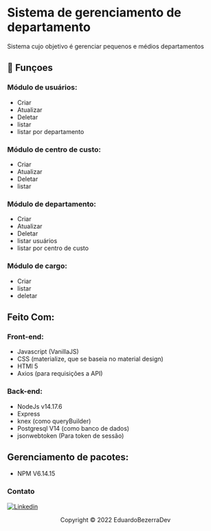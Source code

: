 
# Sistema de  gerenciamento de departamento

Sistema cujo objetivo é gerenciar pequenos e médios departamentos

## 🔧 Funçoes

### Módulo de usuários:
- Criar
- Atualizar
- Deletar
- listar
- listar por departamento

### Módulo de centro de custo:
- Criar
- Atualizar
- Deletar
- listar

### Módulo de departamento:
- Criar
- Atualizar
- Deletar
- listar usuários
- listar por centro de custo

### Módulo de cargo:
- Criar
- listar
- deletar

## Feito Com:
  ### Front-end:
  - Javascript (VanillaJS)
  - CSS (materialize, que se baseia no material design)
  - HTMl 5
  - Axios (para requisições a API)
  ### Back-end:
  - NodeJs v14.17.6
  - Express
  - knex (como queryBuilder)
  - Postgresql V14 (como banco de dados)
  - jsonwebtoken (Para token de sessão)
  ## Gerenciamento de pacotes:
  - NPM V6.14.15
  
### Contato

[![Linkedin](https://img.shields.io/badge/LinkedIn-0077B5?style=for-the-badge&logo=linkedin&logoColor=white)](https://www.linkedin.com/in/eduardo-bezerra-78957216b/)

<p align="center">Copyright © 2022 EduardoBezerraDev</p>
